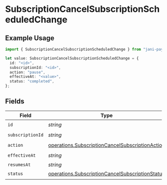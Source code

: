 # SubscriptionCancelSubscriptionScheduledChange

## Example Usage

```typescript
import { SubscriptionCancelSubscriptionScheduledChange } from "jani-payments/models/operations";

let value: SubscriptionCancelSubscriptionScheduledChange = {
  id: "<id>",
  subscriptionId: "<id>",
  action: "pause",
  effectiveAt: "<value>",
  status: "completed",
};
```

## Fields

| Field                                                                                                              | Type                                                                                                               | Required                                                                                                           | Description                                                                                                        |
| ------------------------------------------------------------------------------------------------------------------ | ------------------------------------------------------------------------------------------------------------------ | ------------------------------------------------------------------------------------------------------------------ | ------------------------------------------------------------------------------------------------------------------ |
| `id`                                                                                                               | *string*                                                                                                           | :heavy_check_mark:                                                                                                 | N/A                                                                                                                |
| `subscriptionId`                                                                                                   | *string*                                                                                                           | :heavy_check_mark:                                                                                                 | N/A                                                                                                                |
| `action`                                                                                                           | [operations.SubscriptionCancelSubscriptionAction](../../models/operations/subscriptioncancelsubscriptionaction.md) | :heavy_check_mark:                                                                                                 | N/A                                                                                                                |
| `effectiveAt`                                                                                                      | *string*                                                                                                           | :heavy_check_mark:                                                                                                 | N/A                                                                                                                |
| `resumesAt`                                                                                                        | *string*                                                                                                           | :heavy_minus_sign:                                                                                                 | N/A                                                                                                                |
| `status`                                                                                                           | [operations.SubscriptionCancelSubscriptionStatus](../../models/operations/subscriptioncancelsubscriptionstatus.md) | :heavy_check_mark:                                                                                                 | N/A                                                                                                                |
